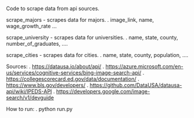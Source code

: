 Code to scrape data from api sources.

scrape_majors - scrapes data for majors.
.   image_link, name, wage_growth_rate ...

scrape_university - scrapes data for universities.
.   name, state, county, number_of_graduates, ....

scrape_cities - scrapes data for cities.
.   name, state, county, population, ....

Sources:
.   https://datausa.io/about/api/
.   https://azure.microsoft.com/en-us/services/cognitive-services/bing-image-search-api/
.   https://collegescorecard.ed.gov/data/documentation/
.   https://www.bls.gov/developers/
.   https://github.com/DataUSA/datausa-api/wiki/IPEDS-API
.   https://developers.google.com/image-search/v1/devguide

How to run:
.   python run.py
